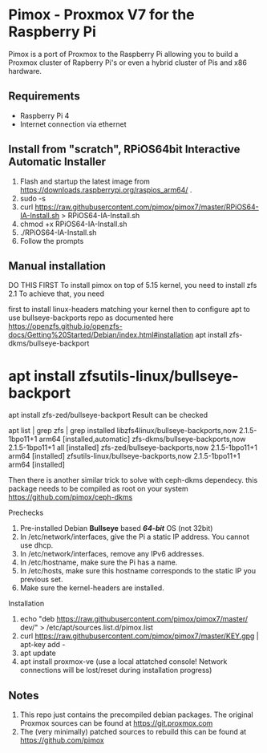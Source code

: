 Pimox - Proxmox V7 for the Raspberry Pi
===

Pimox is a port of Proxmox to the Raspberry Pi allowing you to build a Proxmox cluster of Rapberry Pi's or even a hybrid cluster of Pis and x86 hardware.

Requirements
---
* Raspberry Pi 4
* Internet connection via ethernet

Install from "scratch", RPiOS64bit Interactive Automatic Installer
---
1. Flash and startup the latest image from https://downloads.raspberrypi.org/raspios_arm64/ .
2. sudo -s
3. curl https://raw.githubusercontent.com/pimox/pimox7/master/RPiOS64-IA-Install.sh > RPiOS64-IA-Install.sh
4. chmod +x RPiOS64-IA-Install.sh
5. ./RPiOS64-IA-Install.sh
6. Follow the prompts

Manual installation
---

DO THIS FIRST
To install pimox on top of 5.15 kernel, you need to install zfs 2.1
To achieve that, you need

first to install linux-headers matching your kernel
then to configure apt to use bullseye-backports repo as documented here https://openzfs.github.io/openzfs-docs/Getting%20Started/Debian/index.html#installation
apt install zfs-dkms/bullseye-backport
# apt install zfsutils-linux/bullseye-backport

apt install zfs-zed/bullseye-backport
Result can be checked

apt list | grep zfs | grep installed
libzfs4linux/bullseye-backports,now 2.1.5-1bpo11+1 arm64 [installed,automatic]
zfs-dkms/bullseye-backports,now 2.1.5-1bpo11+1 all [installed]
zfs-zed/bullseye-backports,now 2.1.5-1bpo11+1 arm64 [installed]
zfsutils-linux/bullseye-backports,now 2.1.5-1bpo11+1 arm64 [installed]

Then there is another similar trick to solve with ceph-dkms dependecy.
this package needs to be compiled as root on your system https://github.com/pimox/ceph-dkms

Prechecks

1. Pre-installed Debian __Bullseye__ based  ___64-bit___ OS (not 32bit)
2. In /etc/network/interfaces, give the Pi a static IP address. You cannot use dhcp.
3. In /etc/network/interfaces, remove any IPv6 addresses.
4. In /etc/hostname, make sure the Pi has a name.
5. In /etc/hosts, make sure this hostname corresponds to the static IP you previous set.
6. Make sure the kernel-headers are installed.

Installation
1. echo "deb https://raw.githubusercontent.com/pimox/pimox7/master/ dev/" > /etc/apt/sources.list.d/pimox.list
2. curl https://raw.githubusercontent.com/pimox/pimox7/master/KEY.gpg |  apt-key add -
3. apt update
4. apt install proxmox-ve (use a local attatched console! Network connections will be lost/reset during installation progress)

Notes
---
1. This repo just contains the precompiled debian packages. The original Proxmox sources can be found at https://git.proxmox.com
2. The (very minimally) patched sources to rebuild this can be found at https://github.com/pimox
